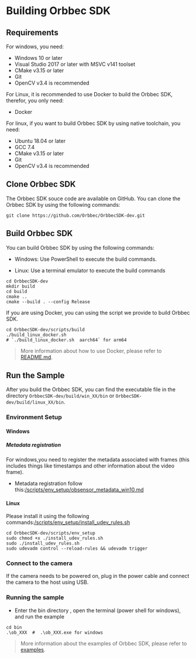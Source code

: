 # Building Orbbec SDK

## Requirements

For windows, you need:

- Windows 10 or later
- Visual Studio 2017 or later with MSVC v141 toolset
- CMake v3.15 or later
- Git
- OpenCV v3.4 is recommended

For Linux, it is recommended to use Docker to build the Orbbec SDK, therefor, you only need:

- Docker

For linux, if you want to build Orbbec SDK by using native toolchain, you need:

- Ubuntu 18.04 or later
- GCC 7.4
- CMake v3.15 or later
- Git
- OpenCV v3.4 is recommended

## Clone Orbbec SDK

The Orbbec SDK souce code are available on GitHub. You can clone the Orbbec SDK by using the following commands:

```shell
git clone https://github.com/Orbbec/OrbbecSDK-dev.git
```

## Build Orbbec SDK

You can build Orbbec SDK by using the following commands:

- Windows: Use PowerShell to execute the build commands.

- Linux: Use a terminal emulator to execute the build commands

```shell
cd OrbbecSDK-dev
mkdir build
cd build
cmake ..
cmake --build . --config Release
```

If you are using Docker, you can using the script we provide to build Orbbec SDK.

```shell
cd OrbbecSDK-dev/scripts/build
./build_linux_docker.sh
# `./build_linux_docker.sh  aarch64` for arm64
```

> More information about how to use Docker, please refer to [README.md](../../scripts/docker/README.md).

## Run the Sample

After you build the Orbbec SDK, you can find the executable file in the directory `OrbbecSDK-dev/build/win_XX/bin` or `OrbbecSDK-dev/build/linux_XX/bin`.

### Environment Setup

#### Windows

##### Metadata registration

For windows,you need to register the metadata associated with frames (this includes things like timestamps and other information about the video frame).

- Metadata registration follow this:[/scripts/env_setup/obsensor_metadata_win10.md](../..//scripts/env_setup/obsensor_metadata_win10.md)

#### Linux

 Please install it using the following commands:[/scripts/env_setup/install_udev_rules.sh](../../scripts/env_setup/install_udev_rules.sh)

```shell
cd OrbbecSDK-dev/scripts/env_setup
sudo chmod +x ./install_udev_rules.sh
sudo ./install_udev_rules.sh
sudo udevadm control --reload-rules && udevadm trigger
```

### Connect to the camera

If the camera needs to be powered on, plug in the power cable and connect the camera to the host using USB.

### Running the sample

- Enter the bin directory , open the terminal (power shell for windows), and run the example

```shell
cd bin
.\ob_XXX  #  .\ob_XXX.exe for windows
```

> More information about the examples of Orbbec SDK, please refer to [examples](../../examples/README.md).
